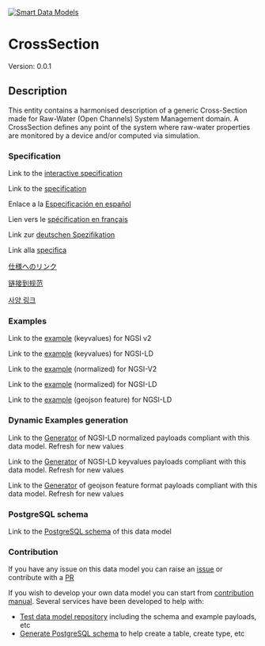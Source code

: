 [![Smart Data Models](https://smartdatamodels.org/wp-content/uploads/2022/01/SmartDataModels_logo.png "Logo")](https://smartdatamodels.org)
# CrossSection
Version: 0.0.1

## Description 

This entity contains a harmonised description of a generic Cross-Section made for Raw-Water (Open Channels) System Management domain. A CrossSection defines any point of the system where raw-water properties are monitored by a device and/or computed via simulation.
### Specification

Link to the [interactive specification](https://swagger.lab.fiware.org/?url=https://smart-data-models.github.io/dataModel.OpenChannelManagement/CrossSection/swagger.yaml)

Link to the [specification](https://github.com/smart-data-models/dataModel.OpenChannelManagement/blob/master/CrossSection/doc/spec.md)

Enlace a la [Especificación en español](https://github.com/smart-data-models/dataModel.OpenChannelManagement/blob/master/CrossSection/doc/spec_ES.md)

Lien vers le [spécification en français](https://github.com/smart-data-models/dataModel.OpenChannelManagement/blob/master/CrossSection/doc/spec_FR.md)

Link zur [deutschen Spezifikation](https://github.com/smart-data-models/dataModel.OpenChannelManagement/blob/master/CrossSection/doc/spec_DE.md)

Link alla [specifica](https://github.com/smart-data-models/dataModel.OpenChannelManagement/blob/master/CrossSection/doc/spec_IT.md)

[仕様へのリンク](https://github.com/smart-data-models/dataModel.OpenChannelManagement/blob/master/CrossSection/doc/spec_JA.md)

[链接到规范](https://github.com/smart-data-models/dataModel.OpenChannelManagement/blob/master/CrossSection/doc/spec_ZH.md)

[사양 링크](https://github.com/smart-data-models/dataModel.OpenChannelManagement/blob/master/CrossSection/doc/spec_KO.md)
### Examples

Link to the [example](https://smart-data-models.github.io/dataModel.OpenChannelManagement/CrossSection/examples/example.json) (keyvalues) for NGSI v2

Link to the [example](https://smart-data-models.github.io/dataModel.OpenChannelManagement/CrossSection/examples/example.jsonld) (keyvalues) for NGSI-LD

Link to the [example](https://smart-data-models.github.io/dataModel.OpenChannelManagement/CrossSection/examples/example-normalized.json) (normalized) for NGSI-V2

Link to the [example](https://smart-data-models.github.io/dataModel.OpenChannelManagement/CrossSection/examples/example-normalized.jsonld) (normalized) for NGSI-LD

Link to the [example](https://smart-data-models.github.io/dataModel.OpenChannelManagement/CrossSection/examples/example-geojsonfeature.json) (geojson feature) for NGSI-LD
### Dynamic Examples generation

Link to the [Generator](https://smartdatamodels.org/extra/ngsi-ld_generator.php?schemaUrl=https://raw.githubusercontent.com/smart-data-models/dataModel.OpenChannelManagement/master/CrossSection/schema.json&email=info@smartdatamodels.org) of NGSI-LD normalized payloads compliant with this data model. Refresh for new values

Link to the [Generator](https://smartdatamodels.org/extra/ngsi-ld_generator_keyvalues.php?schemaUrl=https://raw.githubusercontent.com/smart-data-models/dataModel.OpenChannelManagement/master/CrossSection/schema.json&email=info@smartdatamodels.org) of NGSI-LD keyvalues payloads compliant with this data model. Refresh for new values

Link to the [Generator](https://smartdatamodels.org/extra/geojson_features_generator.php?schemaUrl=https://raw.githubusercontent.com/smart-data-models/dataModel.OpenChannelManagement/master/CrossSection/schema.json&email=info@smartdatamodels.org) of geojson feature format payloads compliant with this data model. Refresh for new values
### PostgreSQL schema

Link to the [PostgreSQL schema](https://github.com/smart-data-models/dataModel.OpenChannelManagement/blob/master/CrossSection/schema.sql) of this data model
### Contribution

 If you have any issue on this data model you can raise an [issue](https://github.com/smart-data-models/dataModel.OpenChannelManagement/issues)  or contribute with a [PR](https://github.com/smart-data-models/dataModel.OpenChannelManagement/pulls)

 If you wish to develop your own data model you can start from [contribution manual](https://bit.ly/contribution_manual). Several services have been developed to help with: 
 - [Test data model repository](https://smartdatamodels.org/index.php/data-models-contribution-api/) including the schema and example payloads, etc
 - [Generate PostgreSQL schema](https://smartdatamodels.org/index.php/sql-service/) to help create a table, create type, etc